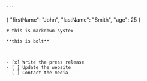 	```
{
  "firstName": "John",
  "lastName": "Smith",
  "age": 25
}
```
# this is markdown systex

**this is bolt**

---

- [x] Write the press release
- [ ] Update the website
- [ ] Contact the media